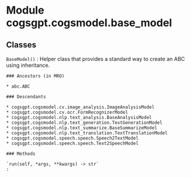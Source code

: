 Module cogsgpt.cogsmodel.base_model
===================================

Classes
-------

`BaseModel()`
:   Helper class that provides a standard way to create an ABC using
    inheritance.

    ### Ancestors (in MRO)

    * abc.ABC

    ### Descendants

    * cogsgpt.cogsmodel.cv.image_analysis.ImageAnalysisModel
    * cogsgpt.cogsmodel.cv.ocr.FormRecognizerModel
    * cogsgpt.cogsmodel.nlp.text_analysis.BaseAnalysisModel
    * cogsgpt.cogsmodel.nlp.text_generation.TextGenerationModel
    * cogsgpt.cogsmodel.nlp.text_summarize.BaseSummarizeModel
    * cogsgpt.cogsmodel.nlp.text_translation.TextTranslationModel
    * cogsgpt.cogsmodel.speech.speech.Speech2TextModel
    * cogsgpt.cogsmodel.speech.speech.Text2SpeechModel

    ### Methods

    `run(self, *args, **kwargs) ‑> str`
    :